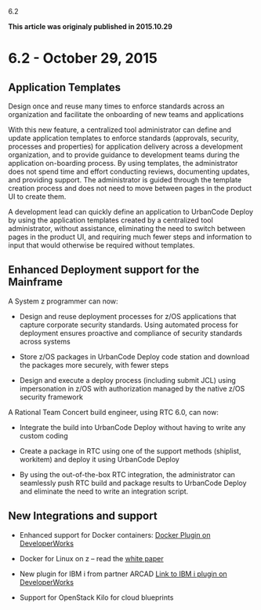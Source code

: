 





6.2

**This article was originaly published in 2015.10.29**


6.2 - October 29, 2015
======================





Application Templates
---------------------


Design once and reuse many times to enforce standards across an organization and facilitate the onboarding of new teams and applications


With this new feature, a centralized tool administrator can define and update application templates to enforce standards (approvals, security, processes and properties) for application delivery across a development organization, and to provide guidance to development teams during the application on-boarding process. By using templates, the administrator does not spend time and effort conducting reviews, documenting updates, and providing support. The administrator is guided through the template creation process and does not need to move between pages in the product UI to create them.


A development lead can quickly define an application to UrbanCode Deploy by using the application templates created by a centralized tool administrator, without assistance, eliminating the need to switch between pages in the product UI, and requiring much fewer steps and information to input that would otherwise be required without templates.




Enhanced Deployment support for the Mainframe
---------------------------------------------


A System z programmer can now:


- Design and reuse deployment processes for z/OS applications that capture corporate security standards. Using automated process for deployment ensures proactive and compliance of security standards across systems

- Store z/OS packages in UrbanCode Deploy code station and download the packages more securely, with fewer steps

- Design and execute a deploy process (including submit JCL) using impersonation in z/OS with authorization managed by the native z/OS security framework



A Rational Team Concert build engineer, using RTC 6.0, can now:


- Integrate the build into UrbanCode Deploy without having to write any custom coding

- Create a package in RTC using one of the support methods (shiplist, workitem) and deploy it using UrbanCode Deploy

- By using the out-of-the-box RTC integration, the administrator can seamlessly push RTC build and package results to UrbanCode Deploy and eliminate the need to write an integration script.




New Integrations and support
----------------------------



- Enhanced support for Docker containers: [Docker Plugin on DeveloperWorks](https://urbancode.github.io/IBM-UCx-PLUGIN-DOCS/UCD/docker-plugin/)

- Docker for Linux on z – read the [white paper](http://www-01.ibm.com/common/ssi/cgi-bin/ssialias?subtype=WH&infotype=SA&htmlfid=ZSW03286USEN&attachment=ZSW03286USEN.PDF)

- New plugin for IBM i from partner ARCAD [Link to IBM i plugin on DeveloperWorks](https://urbancode.github.io/IBM-UCx-PLUGIN-DOCS/UCD)

- Support for OpenStack Kilo for cloud blueprints






